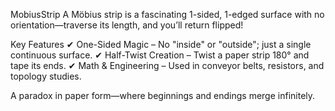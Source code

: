 MobiusStrip
A Möbius strip is a fascinating 1-sided, 1-edged surface with no orientation—traverse its length, and you’ll return flipped!

Key Features
✔ One-Sided Magic – No "inside" or "outside"; just a single continuous surface.
✔ Half-Twist Creation – Twist a paper strip 180° and tape its ends.
✔ Math & Engineering – Used in conveyor belts, resistors, and topology studies.

A paradox in paper form—where beginnings and endings merge infinitely.
